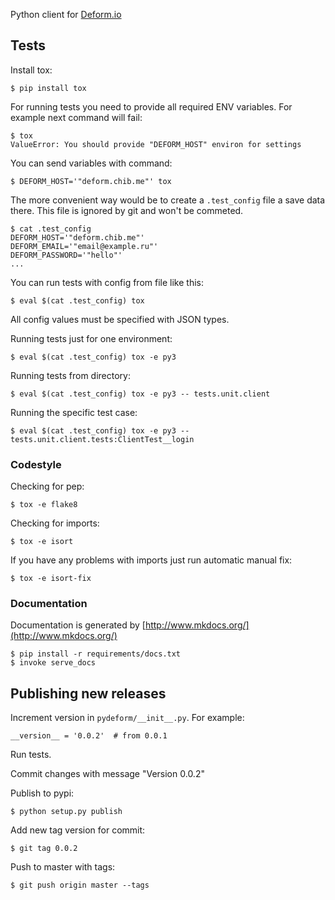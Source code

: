 Python client for [Deform.io](https://deform.io)

## Tests

Install tox:

    $ pip install tox

For running tests you need to provide all required ENV variables. For example
next command will fail:

    $ tox
    ValueError: You should provide "DEFORM_HOST" environ for settings

You can send variables with command:

    $ DEFORM_HOST='"deform.chib.me"' tox

The more convenient way would be to create a `.test_config` file a save data there.
This file is ignored by git and won't be commeted.

    $ cat .test_config
    DEFORM_HOST='"deform.chib.me"'
    DEFORM_EMAIL='"email@example.ru"'
    DEFORM_PASSWORD='"hello"'
    ...

You can run tests with config from file like this:

    $ eval $(cat .test_config) tox

All config values must be specified with JSON types.

Running tests just for one environment:

    $ eval $(cat .test_config) tox -e py3

Running tests from directory:

    $ eval $(cat .test_config) tox -e py3 -- tests.unit.client

Running the specific test case:

    $ eval $(cat .test_config) tox -e py3 -- tests.unit.client.tests:ClientTest__login

### Codestyle

Checking for pep:

    $ tox -e flake8

Checking for imports:

    $ tox -e isort

If you have any problems with imports just run automatic manual fix:

    $ tox -e isort-fix

### Documentation

Documentation is generated by [http://www.mkdocs.org/](http://www.mkdocs.org/)

    $ pip install -r requirements/docs.txt
    $ invoke serve_docs


## Publishing new releases

Increment version in `pydeform/__init__.py`. For example:

    __version__ = '0.0.2'  # from 0.0.1

Run tests.

Commit changes with message "Version 0.0.2"

Publish to pypi:

    $ python setup.py publish

Add new tag version for commit:

    $ git tag 0.0.2

Push to master with tags:

    $ git push origin master --tags
